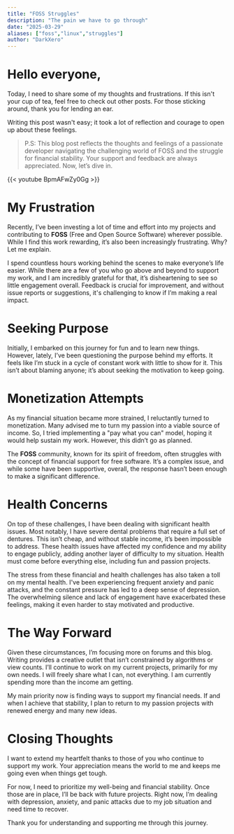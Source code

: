 ```yaml
---
title: "FOSS Struggles"
description: "The pain we have to go through"
date: "2025-03-29"
aliases: ["foss","linux","struggles"]
author: "DarkXero"
---
```

# Hello everyone,

Today, I need to share some of my thoughts and frustrations. If this isn't your cup of tea, feel free to check out other posts. For those sticking around, thank you for lending an ear.

Writing this post wasn't easy; it took a lot of reflection and courage to open up about these feelings.

> P.S: This blog post reflects the thoughts and feelings of a passionate developer navigating the challenging world of FOSS and the struggle for financial stability. Your support and feedback are always appreciated. Now, let’s dive in.

{{< youtube BpmAFwZy0Gg >}}

# My Frustration

Recently, I’ve been investing a lot of time and effort into my projects and contributing to **FOSS** (Free and Open Source Software) wherever possible. While I find this work rewarding, it’s also been increasingly frustrating. Why? Let me explain.

I spend countless hours working behind the scenes to make everyone’s life easier. While there are a few of you who go above and beyond to support my work, and I am incredibly grateful for that, it’s disheartening to see so little engagement overall. Feedback is crucial for improvement, and without issue reports or suggestions, it's challenging to know if I’m making a real impact.

# Seeking Purpose

Initially, I embarked on this journey for fun and to learn new things. However, lately, I’ve been questioning the purpose behind my efforts. It feels like I’m stuck in a cycle of constant work with little to show for it. This isn’t about blaming anyone; it’s about seeking the motivation to keep going.

# Monetization Attempts

As my financial situation became more strained, I reluctantly turned to monetization. Many advised me to turn my passion into a viable source of income. So, I tried implementing a "pay what you can" model, hoping it would help sustain my work. However, this didn’t go as planned.

The **FOSS** community, known for its spirit of freedom, often struggles with the concept of financial support for free software. It’s a complex issue, and while some have been supportive, overall, the response hasn’t been enough to make a significant difference.

# Health Concerns

On top of these challenges, I have been dealing with significant health issues. Most notably, I have severe dental problems that require a full set of dentures. This isn’t cheap, and without stable income, it’s been impossible to address. These health issues have affected my confidence and my ability to engage publicly, adding another layer of difficulty to my situation. Health must come before everything else, including fun and passion projects.

The stress from these financial and health challenges has also taken a toll on my mental health. I've been experiencing frequent anxiety and panic attacks, and the constant pressure has led to a deep sense of depression. The overwhelming silence and lack of engagement have exacerbated these feelings, making it even harder to stay motivated and productive.

# The Way Forward

Given these circumstances, I’m focusing more on forums and this blog. Writing provides a creative outlet that isn’t constrained by algorithms or view counts. I’ll continue to work on my current projects, primarily for my own needs. I will freely share what I can, not everything. I am currently spending more than the income am getting.

My main priority now is finding ways to support my financial needs. If and when I achieve that stability, I plan to return to my passion projects with renewed energy and many new ideas.

# Closing Thoughts

I want to extend my heartfelt thanks to those of you who continue to support my work. Your appreciation means the world to me and keeps me going even when things get tough.

For now, I need to prioritize my well-being and financial stability. Once those are in place, I’ll be back with future projects. Right now, I’m dealing with depression, anxiety, and panic attacks due to my job situation and need time to recover.

Thank you for understanding and supporting me through this journey.
